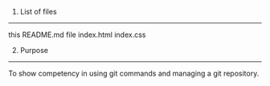 1. List of files
-------------

this README.md file
index.html
index.css

2. Purpose
----------

To show competency in using git commands and managing a git repository.
